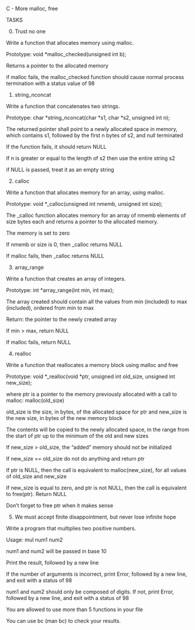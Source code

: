 C - More malloc, free

                

TASKS

                

0. Trust no one

                

Write a function that allocates memory using malloc.

                


                

Prototype: void *malloc_checked(unsigned int b);

                


                

Returns a pointer to the allocated memory

                


                

if malloc fails, the malloc_checked function should cause normal process termination with a status value of 98

                


                

1. string_nconcat

                

Write a function that concatenates two strings.

                


                

Prototype: char *string_nconcat(char *s1, char *s2, unsigned int n);

                


                

The returned pointer shall point to a newly allocated space in memory, which contains s1, followed by the first n bytes of s2, and null terminated

                


                

If the function fails, it should return NULL

                


                

If n is greater or equal to the length of s2 then use the entire string s2

                


                

if NULL is passed, treat it as an empty string

                


                

2. calloc

                

Write a function that allocates memory for an array, using malloc.

                


                

Prototype: void *_calloc(unsigned int nmemb, unsigned int size);

                


                

The _calloc function allocates memory for an array of nmemb elements of size bytes each and returns a pointer to the allocated memory.

                


                

The memory is set to zero

                


                

If nmemb or size is 0, then _calloc returns NULL

                


                

If malloc fails, then _calloc returns NULL

                


                

3. array_range

                

Write a function that creates an array of integers.

                


                

Prototype: int *array_range(int min, int max);

                


                

The array created should contain all the values from min (included) to max (included), ordered from min to max

                


                

Return: the pointer to the newly created array

                


                

If min > max, return NULL

                


                

If malloc fails, return NULL

                


                

4. realloc

                

Write a function that reallocates a memory block using malloc and free

                


                

Prototype: void *_realloc(void *ptr, unsigned int old_size, unsigned int new_size);

                


                

where ptr is a pointer to the memory previously allocated with a call to malloc: malloc(old_size)

                


                

old_size is the size, in bytes, of the allocated space for ptr and new_size is the new size, in bytes of the new memory block

                


                

The contents will be copied to the newly allocated space, in the range from the start of ptr up to the minimum of the old and new sizes

                


                

If new_size > old_size, the “added” memory should not be initialized

                


                

If new_size == old_size do not do anything and return ptr

                


                

If ptr is NULL, then the call is equivalent to malloc(new_size), for all values of old_size and new_size

                


                

If new_size is equal to zero, and ptr is not NULL, then the call is equivalent to free(ptr). Return NULL

                


                

Don’t forget to free ptr when it makes sense

                


                

5. We must accept finite disappointment, but never lose infinite hope

                

Write a program that multiplies two positive numbers.

                


                

Usage: mul num1 num2

                


                

num1 and num2 will be passed in base 10

                


                

Print the result, followed by a new line

                


                

If the number of arguments is incorrect, print Error, followed by a new line, and exit with a status of 98

                


                

num1 and num2 should only be composed of digits. If not, print Error, followed by a new line, and exit with a status of 98

                


                

You are allowed to use more than 5 functions in your file

                


                

You can use bc (man bc) to check your results.


